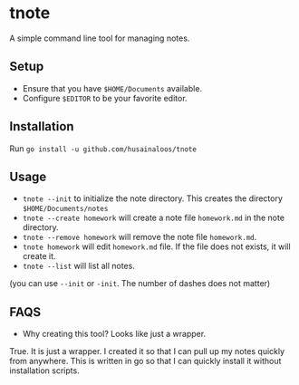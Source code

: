 # tnote

A simple command line tool for managing notes.

## Setup

- Ensure that you have `$HOME/Documents` available.
- Configure `$EDITOR` to be your favorite editor.

## Installation

Run `go install -u github.com/husainaloos/tnote`

## Usage

- `tnote --init` to initialize the note directory. This creates the directory `$HOME/Documents/notes`
- `tnote --create homework` will create a note file `homework.md` in the note directory.
- `tnote --remove homework` will remove the note file `homework.md`.
- `tnote homework` will edit `homework.md` file. If the file does not exists, it will create it.
- `tnote --list` will list all notes.

(you can use `--init` or `-init`. The number of dashes does not matter)

## FAQS

- Why creating this tool? Looks like just a wrapper.

True. It is just a wrapper. I created it so that I can pull up my notes quickly from anywhere. This is written in go so that I can quickly install it without installation scripts.

